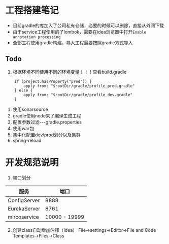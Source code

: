 # 工程搭建笔记

* 目前gradle的库加入了公司私有仓储，必要的时候可以删除，直接从外网下载
* 由于service工程使用的了lombok，需要在idea浏览器中打开`Enable annotation processing`
* 全部工程使用gradle构建，导入工程最要按照gradle方式导入


## Todo
1. 根据环境不同使用不同的环境变量！！！查看build.gradle
```
    if (project.hasProperty("prod")) {
        apply from: "$rootDir/gradle/profile_prod.gradle"
    } else {
        apply from: "$rootDir/gradle/profile_dev.gradle"
    }
```
1. 使用sonarsource
2. gradle使用node来了编译生成工程
3. 配置参数过滤---gradle.properties
4. 使用war包
5. 集中化配置dev/prod划分以及集群
6. spring-reload



# 开发规范说明
1. 端口划分

| 服务 | 端口 |
|--------------|--------------|
| ConfigServer | 8888 |
| EurekaServer | 8761 |
| mircoservice | 10000 - 19999|



2. 创建class自动增加注释（Idea）
File->settings->Editor->File and Code Templates->Files->Class
